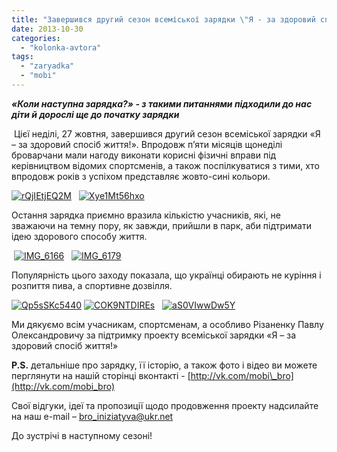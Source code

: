 ```yaml
---
title: "Завершився другий сезон всеміської зарядки \"Я - за здоровий спосіб життя!\""
date: 2013-10-30
categories: 
  - "kolonka-avtora"
tags: 
  - "zaryadka"
  - "mobi"
---
```


**_«Коли наступна зарядка?» - з такими питаннями підходили до нас діти й дорослі ще до початку зарядки_**

 Цієї неділі, 27 жовтня, завершився другий сезон всеміської зарядки «Я – за здоровий спосіб життя!». Впродовж п’яти місяців щонеділі броварчани мали нагоду виконати корисні фізичні вправи під керівництвом відомих спортсменів, а також поспілкуватися з тими, хто впродовж років з успіхом представляє жовто-сині кольори.

[![rQjIEtjEQ2M](https://mpz.brovary.org/wp-content/uploads/2013/10/rQjIEtjEQ2M.jpg)](https://mpz.brovary.org/wp-content/uploads/2013/10/rQjIEtjEQ2M.jpg)   [![Xye1Mt56hxo](https://mpz.brovary.org/wp-content/uploads/2013/10/Xye1Mt56hxo.jpg)](https://mpz.brovary.org/wp-content/uploads/2013/10/Xye1Mt56hxo.jpg)

Остання зарядка приємно вразила кількістю учасників, які, не зважаючи на темну пору, як завжди, прийшли в парк, аби підтримати ідею здорового способу життя.

 [![IMG_6166](https://mpz.brovary.org/wp-content/uploads/2013/10/IMG_6166.jpg)](https://mpz.brovary.org/wp-content/uploads/2013/10/IMG_6166.jpg)   [![IMG_6179](https://mpz.brovary.org/wp-content/uploads/2013/10/IMG_6179.jpg)](https://mpz.brovary.org/wp-content/uploads/2013/10/IMG_6179.jpg)

Популярність цього заходу показала, що українці обирають не куріння і розпиття пива, а спортивне дозвілля.

[![Qp5sSKc5440](https://mpz.brovary.org/wp-content/uploads/2013/10/Qp5sSKc5440.jpg)](https://mpz.brovary.org/wp-content/uploads/2013/10/Qp5sSKc5440.jpg) [![COK9NTDIREs](https://mpz.brovary.org/wp-content/uploads/2013/10/COK9NTDIREs.jpg)](https://mpz.brovary.org/wp-content/uploads/2013/10/COK9NTDIREs.jpg)   [![aS0VIwwDw5Y](https://mpz.brovary.org/wp-content/uploads/2013/10/aS0VIwwDw5Y.jpg)](https://mpz.brovary.org/wp-content/uploads/2013/10/aS0VIwwDw5Y.jpg)

Ми дякуємо всім учасникам, спортсменам, а особливо Різаненку Павлу Олександровичу за підтримку проекту всеміської зарядки «Я – за здоровий спосіб життя!»

**P.S.** детальніше про зарядку, її історію, а також фото і відео ви можете перглянути на нашій сторінці вконтакті - [http://vk.com/mobi\_bro](http://vk.com/mobi_bro)

Свої відгуки, ідеї та пропозиції щодо продовження проекту надсилайте на наш e-mail – [bro\_iniziatyva@ukr.net](mailto:bro_iniziatyva@ukr.net)

До зустрічі в наступному сезоні!
